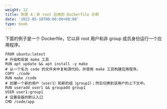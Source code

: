 ```yaml
---
weight: 12
title: 附录 A：非 root 应用的 Dockerfile 示例
date: '2022-05-18T00:00:00+08:00'
type: book
---
```


下面的例子是一个 Dockerfile，它以非 root 用户和非 group 成员身份运行一个应用程序。

```docker
FROM ubuntu:latest
# 升级和安装 make 工具
RUN apt update && apt install -y make
# 从一个名为 code 的文件夹中复制源代码，并使用 make 工具构建应用程序。
COPY ./code
RUN make /code
# 创建一个新的用户（user1）和新的组（group1）；然后切换到该用户的上下文中。
RUN useradd user1 && groupadd group1
USER user1:group1
# 设置容器的默认入口
CMD /code/app
```

